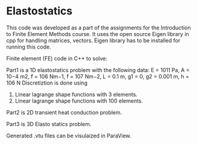 # Elastostatics
This code was developed as a part of the assignments for the Introduction to Finite Element Methods course.
It uses the open source Eigen library in cpp for handling matrices, vectors. Eigen library has to be installed for running this code.

Finite element (FE) code in C++ to solve:

Part1 is a 1D elastostatics problem with the following data:
E = 1011 Pa, A = 10−4 m2,  ̃f = 106 Nm−1,  ̄f = 107 Nm−2, L = 0.1 m, g1 = 0, g2 = 0.001 m, h = 106 N
Discretiztion is done using 
1) Linear lagrange shape functions with 3 elements.
2) Linear lagrange shape functions with 100 elements.

Part2 is 2D transient heat conduction problem.

Part3 is 3D Elasto statics problem.

Generated .vtu files can be visulaized in ParaView.
